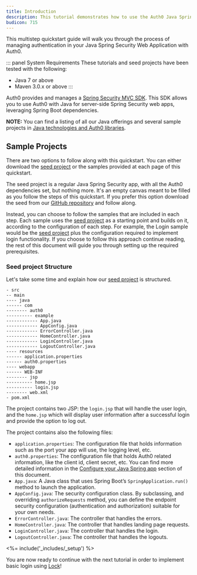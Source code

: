 ```yaml
---
title: Introduction
description: This tutorial demonstrates how to use the Auth0 Java Spring Security MVC SDK to add authentication and authorization to your web app, using Spring Boot
budicon: 715
---
```




This multistep quickstart guide will walk you through the process of managing authentication in your Java Spring Security Web Application with Auth0.

::: panel System Requirements
These tutorials and seed projects have been tested with the following:
- Java 7 or above
- Maven 3.0.x or above
:::

Auth0 provides and manages a [Spring Security MVC SDK](https://github.com/auth0/auth0-spring-security-mvc). This SDK allows you to use Auth0 with Java for server-side Spring Security web apps, leveraging Spring Boot dependencies.

__NOTE:__ You can find a listing of all our Java offerings and several sample projects in [Java technologies and Auth0 libraries](/java-overview).


## Sample Projects

There are two options to follow along with this quickstart. You can either download the [seed project](https://github.com/auth0-samples/auth0-spring-security-mvc-sample/tree/master/00-Starter-Seed) or the samples provided at each page of this quickstart.

The seed project is a regular Java Spring Security app, with all the Auth0 dependencies set, but nothing more. It's an empty canvas meant to be filled as you follow the steps of this quickstart. If you prefer this option download the seed from our [GitHub repository](https://github.com/auth0-samples/auth0-spring-security-mvc-sample/tree/master/00-Starter-Seed) and follow along.

Instead, you can choose to follow the samples that are included in each step. Each sample uses the [seed project](https://github.com/auth0-samples/auth0-spring-security-mvc-sample/tree/master/00-Starter-Seed) as a starting point and builds on it, according to the configuration of each step. For example, the Login sample would be the [seed project](https://github.com/auth0-samples/auth0-spring-security-mvc-sample/tree/master/00-Starter-Seed) plus the configuration required to implement login functionality. If you choose to follow this approach continue reading, the rest of this document will guide you through setting up the required prerequisites.


### Seed project Structure

Let's take some time and explain how our [seed project](https://github.com/auth0-samples/auth0-spring-security-mvc-sample/tree/master/00-Starter-Seed) is structured.


```text
- src
-- main
---- java
------ com
-------- auth0
---------- example
------------ App.java
------------ AppConfig.java
------------ ErrorController.java
------------ HomeController.java
------------ LoginController.java
------------ LogoutController.java
---- resources
------ application.properties
------ auth0.properties
---- webapp
------ WEB-INF
-------- jsp
---------- home.jsp
---------- login.jsp
-------- web.xml
- pom.xml
```

The project contains two JSP: the `login.jsp` that will handle the user login, and the `home.jsp` which will display user information after a successful login and provide the option to log out.

The project contains also the following files:
- `application.properties`: The configuration file that holds information such as the port your app will use, the logging level, etc.
- `auth0.properties`: The configuration file that holds Auth0 related information, like the client id, client secret, etc. You can find more detailed information in the [Configure your Java Spring app](#configure-your-java-spring-app) section of this document.
- `App.java`: A Java class that uses Spring Boot’s `SpringApplication.run()` method to launch the application.
- `AppConfig.java`: The security configuration class. By subclassing, and overriding `authorizeRequests` method, you can define the endpoint security configuration (authentication and authorization) suitable for your own needs.
- `ErrorController.java`: The controller that handles the errors.
- `HomeController.java`: The controller that handles landing page requests.
- `LoginController.java`: The controller that handles the login.
- `LogoutController.java`: The controller that handles the logouts.

<%= include('_includes/_setup') %>

You are now ready to continue with the next tutorial in order to implement basic login using [Lock](/libraries/lock)!
